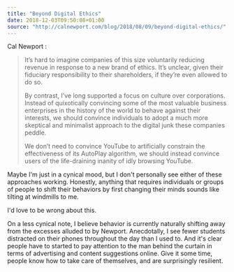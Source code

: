 ```yaml
---
title: "Beyond Digital Ethics"
date: 2018-12-03T09:50:08+01:00
source: "http://calnewport.com/blog/2018/08/09/beyond-digital-ethics/"
---
```


Cal Newport :

> It’s hard to imagine companies of this size voluntarily reducing revenue in response to a new brand of ethics. It’s unclear, given their fiduciary responsibility to their shareholders, if they’re even allowed to do so.
>
> By contrast, I’ve long supported a focus on culture over corporations. Instead of quixotically convincing some of the most valuable business enterprises in the history of the world to behave against their interests, we should convince individuals to adopt a much more skeptical and minimalist approach to the digital junk these companies peddle.
> 
> We don’t need to convince YouTube to artificially constrain the effectiveness of its AutoPlay algorithm, we should instead convince users of the life-draining inanity of idly browsing YouTube.

Maybe I'm just in a cynical mood, but I don't personally see either of these approaches working. Honestly, anything that requires individuals or groups of people to shift their behaviors by first changing their minds sounds like tilting at windmills to me.

I'd love to be wrong about this.

On a less cynical note, I believe behavior is currently naturally shifting away from the excesses alluded to by Newport. Anecdotally, I see fewer students distracted on their phones throughout the day than I used to. And it's clear people have to started to pay attention to the man behind the curtain in terms of advertising and content suggestions online. Give it some time, people know how to take care of themselves, and are surprisingly resilient.
